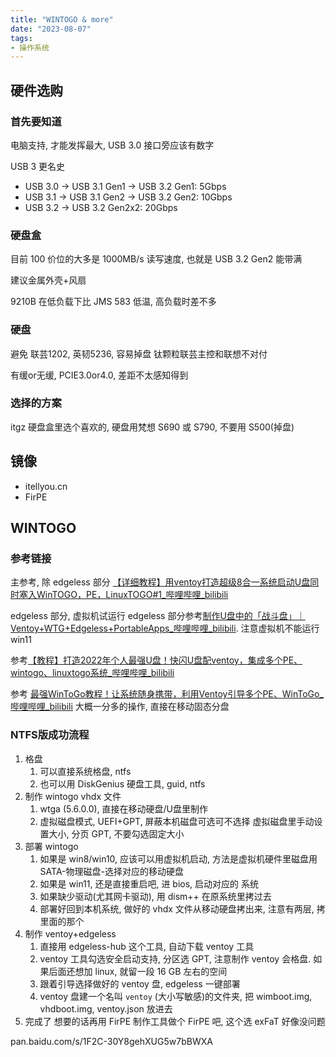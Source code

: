 ```yaml
---
title: "WINTOGO & more"
date: "2023-08-07"
tags:
- 操作系统
---
```

## 硬件选购
### 首先要知道
电脑支持, 才能发挥最大, USB 3.0 接口旁应该有数字

USB 3 更名史
- USB 3.0 -> USB 3.1 Gen1 -> USB 3.2 Gen1: 5Gbps
- USB 3.1 -> USB 3.1 Gen2 -> USB 3.2 Gen2: 10Gbps
- USB 3.2 -> USB 3.2 Gen2x2: 20Gbps

### 硬盘盒
目前 100 价位的大多是 1000MB/s 读写速度, 也就是 USB 3.2 Gen2 能带满

建议金属外壳+风扇

9210B 在低负载下比 JMS 583 低温, 高负载时差不多
### 硬盘
避免 联芸1202, 英韧5236, 容易掉盘
钛颗粒联芸主控和联想不对付

有缓or无缓, PCIE3.0or4.0, 差距不太感知得到

### 选择的方案
itgz 硬盘盒里选个喜欢的, 硬盘用梵想 S690 或 S790, 不要用 S500(掉盘)

## 镜像

- itellyou.cn
- FirPE
## WINTOGO


### 参考链接
主参考, 除 edgeless 部分 [【详细教程】用ventoy打造超级8合一系统启动U盘同时塞入WinTOGO，PE，LinuxTOGO#1_哔哩哔哩_bilibili](https://www.bilibili.com/video/BV1gP41167qr/?spm_id_from=333.788.recommend_more_video.4&vd_source=92451653bea4ed324c9bfc0287256aa5) 

edgeless 部分, 虚拟机试运行 edgeless 部分参考[制作U盘中的「战斗盘」｜ Ventoy+WTG+Edgeless+PortableApps_哔哩哔哩_bilibili](https://www.bilibili.com/video/BV1KN411F7ct/?vd_source=92451653bea4ed324c9bfc0287256aa5). 注意虚拟机不能运行 win11

参考[【教程】打造2022年个人最强U盘！快闪U盘配ventoy，集成多个PE、wintogo、linuxtogo系统_哔哩哔哩_bilibili](https://www.bilibili.com/video/BV1pe4y127uX/?spm_id_from=333.788.recommend_more_video.0)

参考 [最强WinToGo教程！让系统随身携带，利用Ventoy引导多个PE、WinToGo_哔哩哔哩_bilibili](https://www.bilibili.com/video/BV1pe4y127uX/?spm_id_from=333.788.recommend_more_video.0&vd_source=92451653bea4ed324c9bfc0287256aa5) 大概一分多的操作, 直接在移动固态分盘

### NTFS版成功流程
1. 格盘
    1. 可以直接系统格盘, ntfs
    2. 也可以用 DiskGenius 硬盘工具, guid, ntfs
2. 制作 wintogo vhdx 文件
    1. wtga (5.6.0.0), 直接在移动硬盘/U盘里制作
    2. 虚拟磁盘模式, UEFI+GPT, 屏蔽本机磁盘可选可不选择 虚拟磁盘里手动设置大小, 分页 GPT, 不要勾选固定大小
3. 部署 wintogo
    1. 如果是 win8/win10, 应该可以用虚拟机启动, 方法是虚拟机硬件里磁盘用SATA-物理磁盘-选择对应的移动硬盘
    2. 如果是 win11, 还是直接重启吧, 进 bios, 启动对应的 系统
    3. 如果缺少驱动(尤其网卡驱动), 用 dism++ 在原系统里拷过去
    4. 部署好回到本机系统, 做好的 vhdx 文件从移动硬盘拷出来, 注意有两层, 拷里面的那个
4. 制作 ventoy+edgeless
    1. 直接用 edgeless-hub 这个工具, 自动下载 ventoy 工具
    2. ventoy 工具勾选安全启动支持, 分区选 GPT, 注意制作 ventoy 会格盘. 如果后面还想加 linux, 就留一段 16 GB 左右的空间
    3. 跟着引导选择做好的 ventoy 盘, edgeless 一键部署
    4. ventoy 盘建一个名叫 `ventoy` (大小写敏感)的文件夹, 把 wimboot.img, vhdboot.img, ventoy.json 放进去
5. 完成了 想要的话再用 FirPE 制作工具做个 FirPE 吧, 这个选 exFaT 好像没问题

pan.baidu.com/s/1F2C-30Y8gehXUG5w7bBWXA
